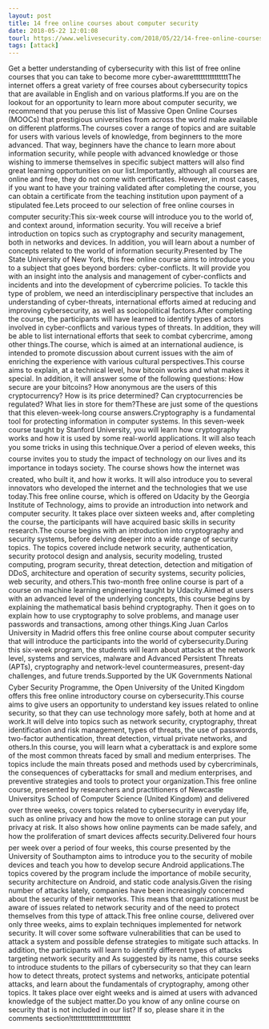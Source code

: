 ```yaml
---
layout: post
title: 14 free online courses about computer security
date: 2018-05-22 12:01:08
tourl: https://www.welivesecurity.com/2018/05/22/14-free-online-courses-computer-security/
tags: [attack]
---
```

Get a better understanding of cybersecurity with this list of free online courses that you can take to become more cyber-awaretttttttttttttttThe internet offers a great variety of free courses about cybersecurity topics that are available in English and on various platforms.If you are on the lookout for an opportunity to learn more about computer security, we recommend that you peruse this list of Massive Open Online Courses (MOOCs) that prestigious universities from across the world make available on different platforms.The courses cover a range of topics and are suitable for users with various levels of knowledge, from beginners to the more advanced. That way, beginners have the chance to learn more about information security, while people with advanced knowledge or those wishing to immerse themselves in specific subject matters will also find great learning opportunities on our list.Importantly, although all courses are online and free, they do not come with certificates. However, in most cases, if you want to have your training validated after completing the course, you can obtain a certificate from the teaching institution upon payment of a stipulated fee.Lets proceed to our selection of free online courses in computer security:This six-week course will introduce you to the world of, and context around, information security. You will receive a brief introduction on topics such as cryptography and security management, both in networks and devices. In addition, you will learn about a number of concepts related to the world of information security.Presented by The State University of New York, this free online course aims to introduce you to a subject that goes beyond borders: cyber-conflicts. It will provide you with an insight into the analysis and management of cyber-conflicts and incidents and into the development of cybercrime policies. To tackle this type of problem, we need an interdisciplinary perspective that includes an understanding of cyber-threats, international efforts aimed at reducing and improving cybersecurity, as well as sociopolitical factors.After completing the course, the participants will have learned to identify types of actors involved in cyber-conflicts and various types of threats. In addition, they will be able to list international efforts that seek to combat cybercrime, among other things.The course, which is aimed at an international audience, is intended to promote discussion about current issues with the aim of enriching the experience with various cultural perspectives.This course aims to explain, at a technical level, how bitcoin works and what makes it special. In addition, it will answer some of the following questions: How secure are your bitcoins? How anonymous are the users of this cryptocurrency? How is its price determined? Can cryptocurrencies be regulated? What lies in store for them?These are just some of the questions that this eleven-week-long course answers.Cryptography is a fundamental tool for protecting information in computer systems. In this seven-week course taught by Stanford University, you will learn how cryptography works and how it is used by some real-world applications. It will also teach you some tricks in using this technique.Over a period of eleven weeks, this course invites you to study the impact of technology on our lives and its importance in todays society. The course shows how the internet was created, who built it, and how it works. It will also introduce you to several innovators who developed the internet and the technologies that we use today.This free online course, which is offered on Udacity by the Georgia Institute of Technology, aims to provide an introduction into network and computer security. It takes place over sixteen weeks and, after completing the course, the participants will have acquired basic skills in security research.The course begins with an introduction into cryptography and security systems, before delving deeper into a wide range of security topics. The topics covered include network security, authentication, security protocol design and analysis, security modeling, trusted computing, program security, threat detection, detection and mitigation of DDoS, architecture and operation of security systems, security policies, web security, and others.This two-month free online course is part of a course on machine learning engineering taught by Udacity.Aimed at users with an advanced level of the underlying concepts, this course begins by explaining the mathematical basis behind cryptography. Then it goes on to explain how to use cryptography to solve problems, and manage user passwords and transactions, among other things.King Juan Carlos University in Madrid offers this free online course about computer security that will introduce the participants into the world of cybersecurity.During this six-week program, the students will learn about attacks at the network level, systems and services, malware and Advanced Persistent Threats (APTs), cryptography and network-level countermeasures, present-day challenges, and future trends.Supported by the UK Governments National Cyber Security Programme, the Open University of the United Kingdom offers this free online introductory course on cybersecurity.This course aims to give users an opportunity to understand key issues related to online security, so that they can use technology more safely, both at home and at work.It will delve into topics such as network security, cryptography, threat identification and risk management, types of threats, the use of passwords, two-factor authentication, threat detection, virtual private networks, and others.In this course, you will learn what a cyberattack is and explore some of the most common threats faced by small and medium enterprises. The topics include the main threats posed and methods used by cybercriminals, the consequences of cyberattacks for small and medium enterprises, and preventive strategies and tools to protect your organization.This free online course, presented by researchers and practitioners of Newcastle Universitys School of Computer Science (United Kingdom) and delivered over three weeks, covers topics related to cybersecurity in everyday life, such as online privacy and how the move to online storage can put your privacy at risk. It also shows how online payments can be made safely, and how the proliferation of smart devices affects security.Delivered four hours per week over a period of four weeks, this course presented by the University of Southampton aims to introduce you to the security of mobile devices and teach you how to develop secure Android applications.The topics covered by the program include the importance of mobile security, security architecture on Android, and static code analysis.Given the rising number of attacks lately, companies have been increasingly concerned about the security of their networks. This means that organizations must be aware of issues related to network security and of the need to protect themselves from this type of attack.This free online course, delivered over only three weeks, aims to explain techniques implemented for network security. It will cover some software vulnerabilities that can be used to attack a system and possible defense strategies to mitigate such attacks. In addition, the participants will learn to identify different types of attacks targeting network security and As suggested by its name, this course seeks to introduce students to the pillars of cybersecurity so that they can learn how to detect threats, protect systems and networks, anticipate potential attacks, and learn about the fundamentals of cryptography, among other topics. It takes place over eight weeks and is aimed at users with advanced knowledge of the subject matter.Do you know of any online course on security that is not included in our list? If so, please share it in the comments section!tttttttttttttttttttttttttt